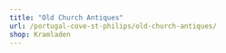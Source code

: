 ```yaml
---
title: "Old Church Antiques"
url: /portugal-cove-st-philips/old-church-antiques/
shop: Kramladen
---
```

